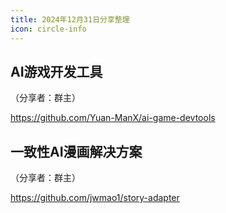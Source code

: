 ```yaml
---
title: 2024年12月31日分享整理
icon: circle-info
---
```


## AI游戏开发工具

（分享者：群主）

https://github.com/Yuan-ManX/ai-game-devtools

## 一致性AI漫画解决方案

（分享者：群主）

https://github.com/jwmao1/story-adapter

